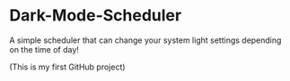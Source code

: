 # Dark-Mode-Scheduler
A simple scheduler that can change your system light settings depending on the time of day!


(This is my first GitHub project)
